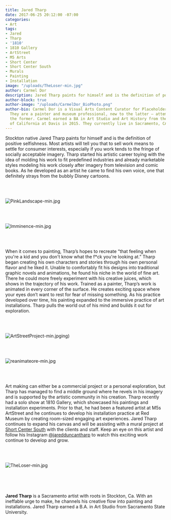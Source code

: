 ```yaml
---
title: Jared Tharp
date: 2017-06-25 20:12:00 -07:00
categories:
- Art
tags:
- Jared
- Tharp
- '1810'
- 1810 Gallery
- ArtStreet
- M5 Arts
- Short Center
- Short Center South
- Murals
- Painting
- Installation
image: "/uploads/TheLoser-min.jpg"
author: Carmel Dor
description: Jared Tharp paints for himself and is the definition of positive selfishness.
author-block: true
author-image: "/uploads/CarmelDor_BioPhoto.png"
author-bio: Carmel Dor is a Visual Arts Content Curator for Placeholder Magazine.
  They are a painter and museum professional, new to the latter – attempting to navigate
  the former. Carmel earned a BA in Art Studio and Art History from the University
  of California at Davis in 2015. They currently live in Sacramento, CA.
---
```


Stockton native Jared Tharp paints for himself and is the definition of positive selfishness. Most artists will tell you that to sell work means to settle for consumer interests, especially if you work tends to the fringe of socially acceptable imagery. Tharp started his artistic career toying with the idea of molding his work to fit predefined industries and already marketable styles modeling his work closely after imagery from television and comic books. As he developed as an artist he came to find his own voice, one that definitely strays from the bubbly Disney cartoons. 
 
<br>
<br>

![PinkLandscape-min.jpg](/uploads/PinkLandscape-min.jpg)

<br>
<br>
 
![Imminence-min.jpg](/uploads/Imminence-min.jpg) 

<br>
<br>

When it comes to painting, Tharp’s hopes to recreate “that feeling when you're a kid and you don't know what the f*ck you're looking at.” Tharp began creating his own characters and stories through his own personal flavor and he liked it. Unable to comfortably fit his designs into traditional graphic novels and animations, he found his niche in the world of fine art. There he could more freely experiment with his creative juices, which shows in the trajectory of his work. Trained as a painter, Tharp’s work is animated in every corner of the surface. He creates exciting space where your eyes don’t want to rest for fear of missing something. As his practice developed over time, his painting expanded to the immersive practice of art installations. Tharp pulls the world out of his mind and builds it out for exploration. 
 
<br>
<br>


![ArtStreetProject-min.jpg](/uploads/ArtStreetProject-min.jpg)ing)
 
<br>
<br>

![reanimateore-min.jpg](/uploads/reanimateore-min.jpg)

<br>
<br>

Art making can either be a commercial project or a personal exploration, but Tharp has managed to find a middle ground where he revels in his imagery and is supported by the artistic community in his creation. Tharp recently had a solo show at 1810 Gallery, which showcased his paintings and installation experiments. Prior to that, he had been a featured artist at M5s ArtStreet and he continues to develop his installation practice at Red Museum by creating room-sized engaging art experiences. Jared Tharp continues to expand his canvas and will be assisting with a mural project at [Short Center South](https://ddso.org/project/short-center-south/) with the clients and staff. Keep an eye on this artist and follow his Instagram [@jaredduncantharp](https://www.instagram.com/jaredduncantharp/) to watch this exciting work continue to develop and grow. 
 
<br>
<br>

![TheLoser-min.jpg](/uploads/TheLoser-min.jpg)


<br>
<br>
<br> 

**Jared Tharp** is a Sacramento artist with roots in Stockton, Ca. With an ineffable urge to make, he channels his creative flow into painting and installations. Jared Tharp earned a B.A. in Art Studio from Sacramento State University. 
